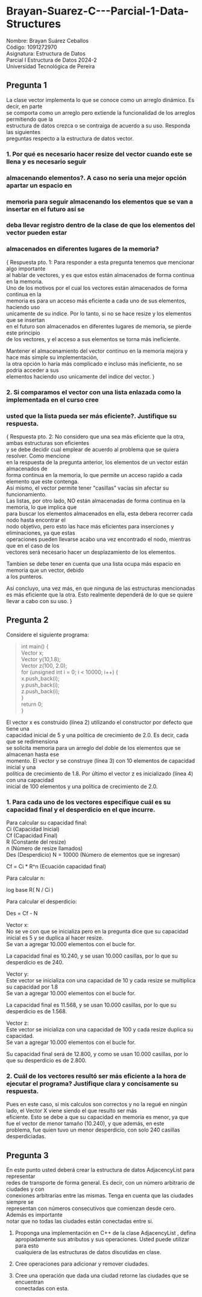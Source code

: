 # Brayan-Suarez-C---Parcial-1-Data-Structures

Nombre: Brayan Suárez Ceballos  
Código: 1091272970  
Asignatura: Estructura de Datos  
Parcial I Estructura de Datos 2024-2  
Universidad Tecnológica de Pereira  


## Pregunta 1 
  
La clase vector implementa lo que se conoce como un arreglo dinámico. Es decir, en parte  
se comporta como un arreglo pero extiende la funcionalidad de los arreglos permitiendo que la  
estructura de datos crezca o se contraiga de acuerdo a su uso. Responda las siguientes  
preguntas respecto a la estructura de datos vector.  
  
### 1. Por qué es necesario hacer resize del vector cuando este se llena y es necesario seguir  
### almacenando elementos?. A caso no sería una mejor opción apartar un espacio en  
### memoria para seguir almacenando los elementos que se van a insertar en el futuro así se  
### deba llevar registro dentro de la clase de que los elementos del vector pueden estar  
### almacenados en diferentes lugares de la memoria?

{ Respuesta pto. 1: Para responder a esta pregunta tenemos que mencionar algo importante  
al hablar de vectores, y es que estos están almacenados de forma continua en la memoria.  
Uno de los motivos por el cual los vectores están almacenados de forma continua en la  
memoria es para un acceso más eficiente a cada uno de sus elementos, haciendo uso  
unicamente de su indice. Por lo tanto, si no se hace resize y los elementos que se insertan  
en el futuro son almacenados en diferentes lugares de memoria, se pierde este principio  
de los vectores, y el acceso a sus elementos se torna más ineficiente.  

Mantener el almacenamiento del vector continuo en la memoria mejora y hace más simple su implementación,  
la otra opción lo haría más complicado e incluso más ineficiente, no se podría acceder a sus  
elementos haciendo uso unicamente del indice del vector. }
  
### 2. Si comparamos el vector con una lista enlazada como la implementada en el curso cree 
### usted que la lista pueda ser más eficiente?. Justifique su respuesta.  
  
{ Respuesta pto. 2: No considero que una sea más eficiente que la otra, ambas estructuras son eficientes  
y se debe decidir cual emplear de acuerdo al problema que se quiera resolver.  Como mencione  
en la respuesta de la pregunta anterior, los elementos de un vector están almacenados de  
forma continua en la memoria, lo que permite un acceso rapido a cada elemento que este contenga.  
Así mismo, el vector permite tener "casillas" vacías sin afectar su funcionamiento.  
Las listas, por otro lado, NO están almacenadas de forma continua en la memoria, lo que implica que  
para buscar los elementos almacenados en ella, esta debera recorrer cada nodo hasta encontrar el  
nodo objetivo, pero esto las hace más eficientes para inserciones y eliminaciones, ya que estas  
operaciones pueden llevarse acabo una vez encontrado el nodo, mientras que en el caso de los  
vectores será necesario hacer un desplazamiento de los elementos. 

Tambien se debe tener en cuenta que una lista ocupa más espacio en memoria que un vector, debido  
a los punteros.  

Así concluyo, una vez más, en que ninguna de las estructuras mencionadas es más eficiente que la otra. 
Esto realmente dependerá de lo que se quiere llevar a cabo con su uso. }

## Pregunta 2  

Considere el siguiente programa:  

> int main() {  
>   Vector<int> x;  
>   Vector<int> y(10,1.8);  
>   Vector<int> z(100, 2.0);  
>   for (unsigned int i = 0; i < 10000; i++) {  
>     x.push_back(i);  
>     y.push_back(i);  
>     z.push_back(i);  
>   }  
>   return 0;  
> }  

El vector x es construido (línea 2) utilizando el constructor por defecto que tiene una  
capacidad inicial de 5 y una política de crecimiento de 2.0. Es decir, cada que se redimensiona  
se solicita memoria para un arreglo del doble de los elementos que se almacenan hasta ese  
momento. El vector y se construye (línea 3) con 10 elementos de capacidad inicial y una  
política de crecimiento de 1.8. Por último el vector z es inicializado (línea 4) con una capacidad  
inicial de 100 elementos y una política de crecimiento de 2.0.  

### 1. Para cada uno de los vectores especifique cuál es su capacidad final y el desperdicio en el que incurre.

Para calcular su capacidad final:  
Ci (Capacidad Inicial)  
Cf (Capacidad Final)  
R (Constante del resize)  
n (Número de resize llamados)  
Des (Desperdicio)
N = 10000 (Número de elementos que se ingresan)  
  
Cf = Ci * R^n (Ecuación capacidad final)  
  
Para calcular n:  

log base R( N / Ci )

Para calcular el desperdicio: 

Des = Cf - N

Vector x:  
No se ve con que se inicializa pero en la pregunta dice que su capacidad inicial es 5 y se duplica al hacer resize.  
Se van a agregar 10.000 elementos con el bucle for.  
  
La capacidad final es 10.240, y se usan 10.000 casillas, por lo que su desperdicio es de 240.  
  
Vector y:  
Este vector se inicializa con una capacidad de 10 y cada resize se multiplica su capacidad por 1.8    
Se van a agregar 10.000 elementos con el bucle for.  
  
La capacidad final es 11.568, y se usan 10.000 casillas, por lo que su desperdicio es de 1.568.  
  
Vector z:  
Este vector se inicializa con una capacidad de 100 y cada resize duplica su capacidad.  
Se van a agregar 10.000 elementos con el bucle for.  
  
Su capacidad final será de 12.800, y como se usan 10.000 casillas, por lo que su desperdicio es de 2.800.  
  
### 2. Cuál de los vectores resultó ser más eficiente a la hora de ejecutar el programa? Justifique clara y concisamente su respuesta.  
  
Pues en este caso, si mis calculos son correctos y no la regué en ningún lado, el Vector X viene siendo el que resulto ser más  
eficiente. Esto se debe a que su capacidad en memoria es menor, ya que fue el vector de menor tamaño (10.240), y que además, en este  
problema, fue quien tuvo un menor desperdicio, con solo 240 casillas desperdiciadas.  

## Pregunta 3  

En este punto usted deberá crear la estructura de datos AdjacencyList para representar  
redes de transporte de forma general. Es decir, con un número arbitrario de ciudades y con  
conexiones arbitrarias entre las mismas. Tenga en cuenta que las ciudades siempre se  
representan con números consecutivos que comienzan desde cero. Además es importante  
notar que no todas las ciudades están conectadas entre si.  
  
1. Proponga una implementación en C++ de la clase AdjacencyList , defina  
apropiadamente sus atributos y sus operaciones. Usted puede utilizar para esto  
cualquiera de las estructuras de datos discutidas en clase.  
   
2. Cree operaciones para adicionar y remover ciudades.  
   
3. Cree una operación que dada una ciudad retorne las ciudades que se encuentran  
conectadas con esta.  
